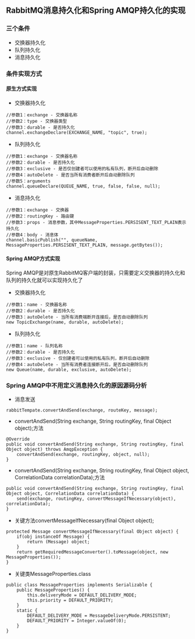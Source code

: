 ## RabbitMQ消息持久化和Spring AMQP持久化的实现
### 三个条件
- 交换器持久化
- 队列持久化
- 消息持久化
### 条件实现方式
#### 原生方式实现
- 交换器持久化
```text
//参数1：exchange - 交换器名称
//参数2：type - 交换器类型
//参数3：durable - 是否持久化
channel.exchangeDeclare(EXCHANGE_NAME, "topic", true);
```
- 队列持久化
```text
//参数1：exchange - 交换器名称
//参数2：durable - 是否持久化
//参数3：exclusive - 是否仅创建者可以使用的私有队列，断开后自动删除
//参数4：autoDelete - 是否当所有消费者断开后自动删除队列
//参数5：arguments
channel.queueDeclare(QUEUE_NAME, true, false, false, null);
```
- 消息持久化
```text
//参数1：exchange - 交换器
//参数2：routingKey - 路由键
//参数3：props - 消息参数，其中MessageProperties.PERSISENT_TEXT_PLAIN表示持久化
//参数4：body - 消息体
channel.basicPublish("", queueName, MessageProperties.PERSISENT_TEXT_PLAIN, message.getBytes());
```
#### Spring AMQP方式实现
Spring AMQP是对原生RabbitMQ客户端的封装，只需要定义交换器的持久化和队列的持久化就可以实现持久化了
- 交换器持久化
```text
//参数1：name - 交换器名称
//参数2：durable - 是否持久化
//参数3：autoDelete - 当所有消费端断开连接后，是否自动删除队列
new TopicExchange(name, durable, autoDelete);
```
- 队列持久化
```text
//参数1：name - 队列名称
//参数2：durable - 是否持久化
//参数3：exclusive - 仅创建者可以使用的私有队列，断开后自动删除
//参数4：autoDelete - 当所有消费者连接断开后，是否自动删除队列
new Queue(name, durable, exclusive, autoDelete);
```
### Spring AMQP中不用定义消息持久化的原因源码分析
- 消息发送
```text
rabbitTempate.convertAndSend(exchange, routeKey, message);
```
- convertAndSend(String exchange, String routingKey, final Object object);方法
```text
@Override
public void convertAndSend(String exchange, String routingKey, final Object object) throws AmqpException {
    convertAndSend(exchange, routingKey, object, null);
}
```
- convertAndSend(String exchange, String routingKey, final Object object, CorrelationData correlationData);方法
```text
public void convertAndSend(String exchange, String routingKey, final Object object, CorrelationData correlationData) {
    send(exchange, routingKey, convertMessageIfNecessary(object), correlationData);
}
```
- 关键方法convertMessageIfNecessary(final Object object);
```text
protected Message convertMessageIfNecessary(final Object object) {
    if(obj instanceOf Message) {
        return (Message) object;
    }
    return getRequiredMessageConverter().toMessage(object, new MessageProperties());
}
```
- 关键类MessageProperties.class
```text
public class MessageProperties implements Serializable {
    public MessageProperties() {
        this.deliveryMode = DEFAULT_DELIVERY_MODE;
        this.priority = DEFAULT_PRIORITY;
    }
    static {
        DEFAULT_DELIVERY_MODE = MessageDeliveryMode.PERSISTENT;
        DEFAULT_PRIORITY = Integer.valueOf(0);
    }
}
```